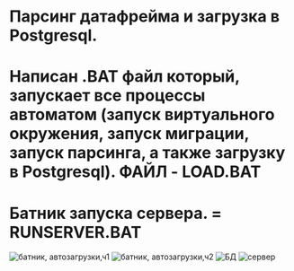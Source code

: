 # Парсинг датафрейма и загрузка в Postgresql.
# Написан .BAT файл который, запускает все процессы автоматом (запуск виртуального окружения, запуск миграции, запуск парсинга, а также загрузку в Postgresql). ФАЙЛ - LOAD.BAT
# Батник запуска сервера. =  RUNSERVER.BAT
![батник, автозагрузки,ч1](https://github.com/DanZak91/django_autoload_df/assets/105082668/e79b44f2-6acf-4753-b426-ef70f2cf1c8d)
![батник, автозагрузки,ч2](https://github.com/DanZak91/django_autoload_df/assets/105082668/eeb23f4a-f83e-40ad-8f99-df6e8667bc52)
![БД](https://github.com/DanZak91/django_autoload_df/assets/105082668/32d1259a-14d0-442e-a38a-ed2cf13b42d0)
![сервер](https://github.com/DanZak91/django_autoload_df/assets/105082668/cf67cbe7-29d1-42ec-9a8e-546c79413757)
